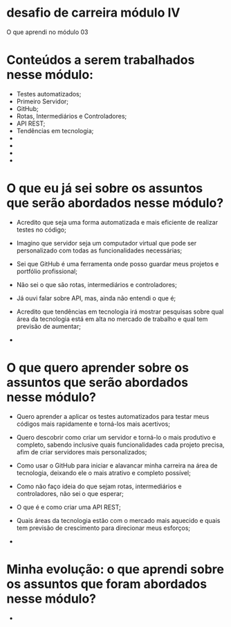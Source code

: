 # desafio de carreira módulo IV

O que aprendi no módulo 03

# Conteúdos a serem trabalhados nesse módulo:

* Testes automatizados;
* Primeiro Servidor;
* GitHub;
* Rotas, Intermediários e Controladores;
* API REST;
* Tendências em tecnologia;
* 
* 
* 
* 

# O que eu já sei sobre os assuntos que serão abordados nesse módulo?

* Acredito que seja uma forma automatizada e mais eficiente de realizar testes no código;

* Imagino que servidor seja um computador virtual que pode ser personalizado com todas as funcionalidades necessárias;

* Sei que GitHub é uma ferramenta onde posso guardar meus projetos e portfólio profissional; 

* Não sei o que são rotas, intermediários e controladores;

* Já ouvi falar sobre API, mas, ainda não entendi o que é;

* Acredito que tendências em tecnologia irá mostrar pesquisas sobre qual área da tecnologia está em alta no mercado de trabalho e qual tem previsão de aumentar;

* 

# O que quero aprender sobre os assuntos que serão abordados nesse módulo?

* Quero aprender a aplicar os testes automatizados para testar meus códigos mais rapidamente e torná-los mais acertivos;

* Quero descobrir como criar um servidor e torná-lo o mais produtivo e completo, sabendo inclusive quais funcionalidades cada projeto precisa, afim de criar servidores mais personalizados;

* Como usar o GitHub para iniciar e alavancar minha carreira na área de tecnologia, deixando ele o mais atrativo e completo possível;

* Como não faço ideia do que sejam rotas, intermediários e controladores, não sei o que esperar;

* O que é e como criar uma API REST;

* Quais áreas da tecnologia estão com o mercado mais aquecido e quais tem previsão de crescimento para direcionar meus esforços;

* 



# Minha evolução: o que aprendi sobre os assuntos que foram abordados nesse módulo?

* 
